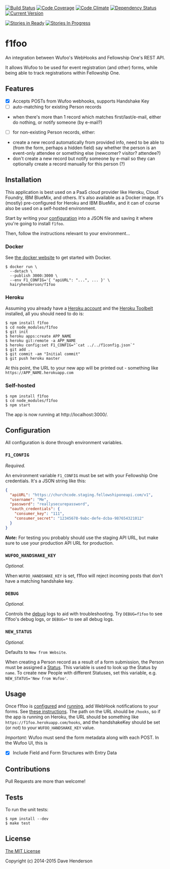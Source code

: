 [![Build Status][travis-image]][travis-url]
[![Code Coverage][coverage-image]][coverage-url]
[![Code Climate][climate-image]][climate-url]
[![Dependency Status][gemnasium-image]][gemnasium-url]
[![Current Version][npm-image]][npm-url]

[![Stories in Ready][waffle-ready-image]][waffle-url]
[![Stories In Progress][waffle-progress-image]][waffle-url]

# f1foo

An integration between Wufoo's WebHooks and Fellowship One's REST API.

It allows Wufoo to be used for event registration (and other) forms, while being
able to track registrations within Fellowship One.

## Features

- [x] Accepts POSTs from Wufoo webhooks, supports Handshake Key
- [ ] auto-matching for existing Person records
 - when there's more than 1 record which matches first/last/e-mail, either do nothing,
   or notify someone (by e-mail?)
- [ ] for non-existing Person records, either:
 - create a new record automatically from provided info, need to be able to (from the form, perhaps a hidden field) say whether the person is an event-only attendee or something else (newcomer? visitor? attendee?)
 - don't create a new record but notify someone by e-mail so they can optionally create a record manually for this person (?)

## Installation

This application is best used on a PaaS cloud provider like Heroku, Cloud Foundry,
IBM BlueMix, and others. It's also available as a Docker image. It's (mostly)
pre-configured for Heroku and IBM BlueMix, and it can of course also be used on
a self-hosted environment.

Start by writing your [configuration](#Configuration) into a JSON file and
saving it where you're going to install `f1foo`.

Then, follow the instructions relevant to your environment...

### Docker

See [the docker website](https://docker.com) to get started with Docker.

```
$ docker run \
  --detach \
  --publish 3000:3000 \
  --env F1_CONFIG='{ "apiURL": "...", ... }' \
  hairyhenderson/f1foo
```

### Heroku

Assuming you already have a [Heroku account](https://signup.heroku.com/dc) and
the [Heroku Toolbelt](https://toolbelt.heroku.com/) installed, all you should
need to do is:

```
$ npm install f1foo
$ cd node_modules/f1foo
$ git init
$ heroku apps:create APP_NAME
$ heroku git:remote -a APP_NAME
$ heroku config:set F1_CONFIG="`cat ../../f1config.json`"
$ git add .
$ git commit -am "Initial commit"
$ git push heroku master
```

At this point, the URL to your new app will be printed out - something like
`https://APP_NAME.herokuapp.com`

### Self-hosted

```
$ npm install f1foo
$ cd node_modules/f1foo
$ npm start
```

The app is now running at http://localhost:3000/.

## Configuration

All configuration is done through environment variables.

### `F1_CONFIG`

_Required._

An environment variable `F1_CONFIG` must be set with your Fellowship One
credentials. It's a JSON string like this:

```json
{
  "apiURL": "https://churchcode.staging.fellowshiponeapi.com/v1",
  "username": "Me",
  "password": "reallysecurepassword",
  "oauth_credentials": {
    "consumer_key": "111",
    "consumer_secret": "12345678-9abc-defe-dcba-987654321012"
  }
}
```

___Note:___ For testing you probably should use the staging API URL, but make sure
to use your production API URL for production.

### `WUFOO_HANDSHAKE_KEY`

_Optional._

When `WUFOO_HANDSHAKE_KEY` is set, f1foo will reject incoming posts that don't
have a matching handshake key.

### `DEBUG`

_Optional._

Controls the [debug](https://npmjs.org/package/debug) logs to aid with troubleshooting.
Try `DEBUG=f1foo` to see f1foo's debug logs, or `DEBUG=*` to see all debug logs.

### `NEW_STATUS`

_Optional._

Defaults to `New from Website`.

When creating a Person record as a result of a form submission, the Person must be
assigned a [Status](http://developer.fellowshipone.com/docs/v1/People/Statuses.help).
This variable is used to look up the Status by `name`. To create new People with
different Statuses, set this variable, e.g. `NEW_STATUS='New from Wufoo'`.

## Usage

Once f1foo is [configured](#Configuration) and [running](#Installation), add
WebHook notifications to your forms.
See [these instructions](http://help.wufoo.com/articles/en_US/SurveyMonkeyArticleType/Webhooks).
The path on the URL should be `/hooks`, so if the app is running on Heroku,
the URL should be something like `https://f1foo.herokuapp.com/hooks`, and the
handshakeKey should be set (or not) to your `WUFOO_HANDSHAKE_KEY` value.

_Important:_ Wufoo must send the form metadata along with each POST. In the Wufoo
UI, this is
- [x] Include Field and Form Structures with Entry Data

## Contributions

Pull Requests are more than welcome!

## Tests

To run the unit tests:

```
$ npm install --dev
$ make test
```

## License

[The MIT License](http://opensource.org/licenses/MIT)

Copyright (c) 2014-2015 Dave Henderson

[travis-image]: https://img.shields.io/travis/hairyhenderson/f1foo.svg?style=flat
[travis-url]: https://travis-ci.org/hairyhenderson/f1foo

[coverage-image]: https://img.shields.io/codeclimate/coverage/github/hairyhenderson/f1foo.svg?style=flat
[coverage-url]: https://codeclimate.com/github/hairyhenderson/f1foo

[climate-image]: https://img.shields.io/codeclimate/github/hairyhenderson/f1foo.svg?style=flat
[climate-url]: https://codeclimate.com/github/hairyhenderson/f1foo

[gemnasium-image]: https://img.shields.io/gemnasium/hairyhenderson/f1foo.svg?style=flat
[gemnasium-url]: https://gemnasium.com/hairyhenderson/f1foo

[npm-image]: https://img.shields.io/npm/v/f1foo.svg?style=flat
[npm-url]: https://npmjs.org/package/f1foo

[waffle-ready-image]: https://badge.waffle.io/hairyhenderson/f1foo.svg?label=ready&title=Ready
[waffle-progress-image]: https://badge.waffle.io/hairyhenderson/f1foo.svg?label=in+progress&title=In+Progress
[waffle-url]: https://waffle.io/hairyhenderson/f1foo
